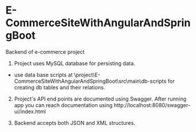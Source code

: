 # E-CommerceSiteWithAngularAndSpringBoot
Backend of e-commerce project


1. Project uses MySQL database for persisting data.
- use data base scripts at \project\E-CommerceSiteWithAngularAndSpringBoot\src\main\db-scripts for creating db tables and their relations.

2. Project's API end points are documented using Swagger. After running app you can reach documentation using http://localhost:8080/swagger-ui/index.html

3. Backend accepts both JSON and XML structures.
